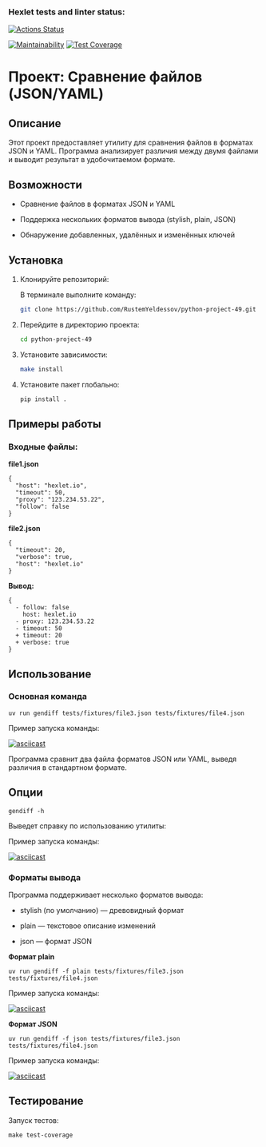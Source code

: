### Hexlet tests and linter status:
[![Actions Status](https://github.com/RustemYeldessov/python-project-50/actions/workflows/hexlet-check.yml/badge.svg)](https://github.com/RustemYeldessov/python-project-50/actions)

[![Maintainability](https://api.codeclimate.com/v1/badges/f600ac56e652872bb201/maintainability)](https://codeclimate.com/github/RustemYeldessov/python-project-50/maintainability)
[![Test Coverage](https://api.codeclimate.com/v1/badges/f600ac56e652872bb201/test_coverage)](https://codeclimate.com/github/RustemYeldessov/python-project-50/test_coverage)



# Проект: Сравнение файлов (JSON/YAML)

## Описание

Этот проект предоставляет утилиту для сравнения файлов в форматах JSON и YAML. Программа анализирует различия между двумя файлами и выводит результат в удобочитаемом формате.

## Возможности

- Сравнение файлов в форматах JSON и YAML

- Поддержка нескольких форматов вывода (stylish, plain, JSON)

- Обнаружение добавленных, удалённых и изменённых ключей

## Установка

1. Клонируйте репозиторий:

    В терминале выполните команду:
    ```bash
    git clone https://github.com/RustemYeldessov/python-project-49.git

2. Перейдите в директорию проекта:

    ```bash
   cd python-project-49

3. Установите зависимости:

    ```bash
    make install

4. Установите пакет глобально:

    ```bash
    pip install .

## Примеры работы
### Входные файлы:

**file1.json**

    {
      "host": "hexlet.io",
      "timeout": 50,
      "proxy": "123.234.53.22",
      "follow": false
    }

**file2.json**

    {
      "timeout": 20,
      "verbose": true,
      "host": "hexlet.io"
    }

**Вывод:**

    {
      - follow: false
        host: hexlet.io
      - proxy: 123.234.53.22
      - timeout: 50
      + timeout: 20
      + verbose: true
    }

## Использование

### Основная команда

    uv run gendiff tests/fixtures/file3.json tests/fixtures/file4.json

Пример запуска команды:

[![asciicast](https://asciinema.org/a/toPgRsXcfvqpLTbzndwupJ3he.svg)](https://asciinema.org/a/toPgRsXcfvqpLTbzndwupJ3he)


Программа сравнит два файла форматов JSON или YAML, выведя различия в стандартном формате.

## Опции

    gendiff -h

Выведет справку по использованию утилиты:

Пример запуска команды:

[![asciicast](https://asciinema.org/a/i6VWNYmCSo5RWDylFMj2a448Y.svg)](https://asciinema.org/a/i6VWNYmCSo5RWDylFMj2a448Y)

### Форматы вывода

Программа поддерживает несколько форматов вывода:

- stylish (по умолчанию) — древовидный формат

- plain — текстовое описание изменений

- json — формат JSON

**Формат plain**

    uv run gendiff -f plain tests/fixtures/file3.json tests/fixtures/file4.json

Пример запуска команды:

[![asciicast](https://asciinema.org/a/ABfHxgknyolsYDoPe2OqvqqR4.svg)](https://asciinema.org/a/ABfHxgknyolsYDoPe2OqvqqR4)

**Формат JSON**

    uv run gendiff -f json tests/fixtures/file3.json tests/fixtures/file4.json

Пример запуска команды: 

[![asciicast](https://asciinema.org/a/RJSH67RqMCiiK2CVnMjslpESs.svg)](https://asciinema.org/a/RJSH67RqMCiiK2CVnMjslpESs)

## Тестирование

Запуск тестов:

    make test-coverage

